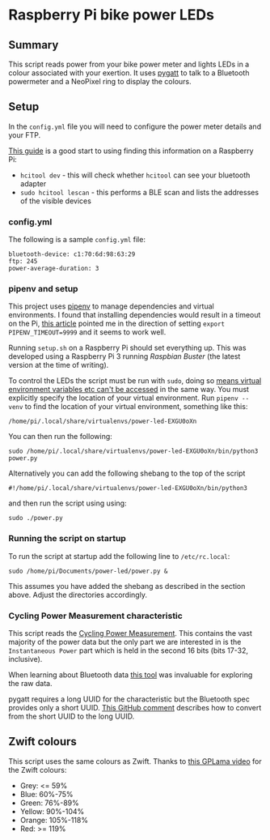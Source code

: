 # Raspberry Pi bike power LEDs

## Summary

This script reads power from your bike power meter and lights LEDs in a colour associated with your exertion.
It uses [pygatt](https://pypi.org/project/pygatt/) to talk to a Bluetooth powermeter and a NeoPixel ring to display the colours.

## Setup

In the `config.yml` file you will need to configure the power meter details and your FTP.

[This guide](https://www.jaredwolff.com/get-started-with-bluetooth-low-energy/#!) is a good start to using finding this information on a Raspberry Pi:

- `hcitool dev` - this will check whether `hcitool` can see your bluetooth adapter
- `sudo hcitool lescan` - this performs a BLE scan and lists the addresses of the visible devices

### config.yml

The following is a sample `config.yml` file:

    bluetooth-device: c1:70:6d:98:63:29
    ftp: 245
    power-average-duration: 3
    
### pipenv and setup

This project uses [pipenv](https://pypi.org/project/pipenv/) to manage dependencies and virtual environments.
I found that installing dependencies would result in a timeout on the Pi, [this article](https://stackoverflow.com/a/58329272) pointed me in the direction of setting `export PIPENV_TIMEOUT=9999` and it seems to work well.

Running `setup.sh` on a Raspberry Pi should set everything up.
This was developed using a Raspberry Pi 3 running _Raspbian Buster_ (the latest version at the time of writing).

To control the LEDs the script must be run with `sudo`, doing so [means virtual environment variables etc can't be accessed](https://askubuntu.com/a/245921) in the same way.
You must explicitly specify the location of your virtual environment.
Run `pipenv --venv` to find the location of your virtual environment, something like this:

    /home/pi/.local/share/virtualenvs/power-led-EXGU0oXn

You can then run the following:

    sudo /home/pi/.local/share/virtualenvs/power-led-EXGU0oXn/bin/python3 power.py
    
Alternatively you can add the following shebang to the top of the script

    #!/home/pi/.local/share/virtualenvs/power-led-EXGU0oXn/bin/python3
    
and then run the script using using:

    sudo ./power.py 

### Running the script on startup

To run the script at startup add the following line to `/etc/rc.local`:

    sudo /home/pi/Documents/power-led/power.py &
    
This assumes you have added the shebang as described in the section above.
Adjust the directories accordingly.


### Cycling Power Measurement characteristic

This script reads the [Cycling Power Measurement](https://www.bluetooth.com/xml-viewer/?src=https://www.bluetooth.com/wp-content/uploads/Sitecore-Media-Library/Gatt/Xml/Characteristics/org.bluetooth.characteristic.cycling_power_measurement.xml).
This contains the vast majority of the power data but the only part we are interested in is the `Instantaneous Power` part which is held in the second 16 bits (bits 17-32, inclusive).

When learning about Bluetooth data [this tool](https://cryptii.com/pipes/integer-encoder) was invaluable for exploring the raw data.

pygatt requires a long UUID for the characteristic but the Bluetooth spec provides only a short UUID.
[This GitHub comment](https://github.com/peplin/pygatt/issues/140#issuecomment-330105261) describes how to convert from the short UUID to the long UUID.
   
## Zwift colours

This script uses the same colours as Zwift.
Thanks to [this GPLama video](https://www.youtube.com/watch?v=bOZtysy-L2w) for the Zwift colours:

- Grey: <= 59%
- Blue: 60%-75%
- Green: 76%-89%
- Yellow: 90%-104%
- Orange: 105%-118%
- Red: >= 119%
